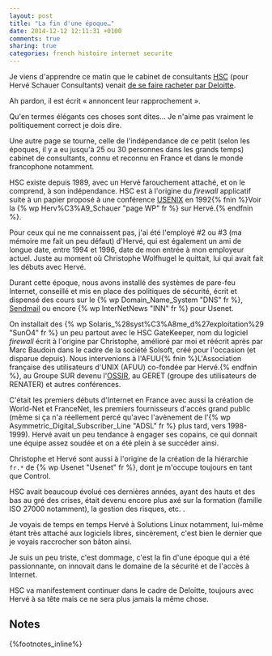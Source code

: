```yaml
---
layout: post
title: "La fin d'une époque…"
date: 2014-12-12 12:11:31 +0100
comments: true
sharing: true
categories: french histoire internet securite
---
```


Je viens d'apprendre ce matin que le cabinet de consultants [HSC](http://www.hsc.fr/) (pour Hervé Schauer Consultants) venait [de se faire racheter par Deloitte](http://www2.deloitte.com/fr/fr/pages/presse/2014/Deloitte-renforce-ses-expertises-de-conseil-et-d-audit-en-securite-des-systemes-d-information.html).

Ah pardon, il est écrit « annoncent leur rapprochement ».

Qu'en termes élégants ces choses sont dites… Je n'aime pas vraiment le politiquement correct je dois dire.
<!--more-->
Une autre page se tourne, celle de l'indépendance de ce petit (selon les époques, il y a eu jusqu'à 25 ou 30 personnes dans les grands temps) cabinet de consultants, connu et reconnu en France et dans le monde francophone notamment.

HSC existe depuis 1989, avec un Hervé farouchement attaché, et on le comprend, à son indépendance. HSC est à l'origine du _firewall_ applicatif suite à un papier proposé à une conférence [USENIX](http://usenix.org/) en 1992{% fnin %}Voir la {% wp Herv%C3%A9_Schauer "page WP" fr %} sur Hervé.{% endfnin %}.

Pour ceux qui ne me connaissent pas, j'ai été l'employé #2 ou #3 (ma mémoire me fait un peu défaut) d'Hervé, qui est également un ami de longue date, entre 1994 et 1996, date de mon entrée à mon employeur actuel. Juste au moment où Christophe Wolfhugel  le quittait, lui qui avait fait les débuts avec Hervé.

Durant cette époque, nous avons installé des systèmes de pare-feu Internet, conseillé et mis en place des politiques de sécurité, écrit et dispensé des cours sur le {% wp Domain_Name_System "DNS" fr %}, [Sendmail](http://www.sendmail.org/) ou encore {% wp InterNetNews "INN" fr %} pour Usenet.

On installait des {% wp Solaris_%28syst%C3%A8me_d%27exploitation%29 "SunO4" fr %} un peu partout avec le HSC GateKeeper, nom du logiciel _firewall_ écrit à l'origine par Christophe, amélioré par moi et réécrit après par Marc Baudoin dans le cadre de la société Solsoft, créé pour l'occasion (et disparue depuis). Nous intervenions à l'AFUU{% fnin %}L'Association française des utilisateurs d'UNIX (AFUU) co-fondée par Hervé.{% endfnin %}, au Groupe SUR devenu l'[OSSIR](http://www.ossir.org/), au GERET (groupe des utilisateurs de RENATER) et autres conférences.

C'était les premiers débuts d'Internet en France avec aussi la création de World-Net et FranceNet, les premiers fournisseurs d'accès grand public (même si ça n'a réellement percé qu'avec l'avènement de l'{% wp Asymmetric_Digital_Subscriber_Line "ADSL" fr %} plus tard, vers 1998-1999). Hervé avait un peu tendance à engager ses copains, ce qui donnait une équipe assez soudée et on a été plein à se succéder ainsi.

Christophe et Hervé sont aussi à l'origine de la création de la hiérarchie `fr.*` de {% wp Usenet "Usenet" fr %}, dont je m'occupe toujours en tant que Control.

HSC avait beaucoup évolué ces dernières années, ayant des hauts et des bas au gré des crises, était devenu encore plus axé sur la formation (famille ISO 27000 notamment), la gestion des risques, etc. .

Je voyais de temps en temps Hervé à Solutions Linux notamment, lui-même étant très attaché aux logiciels libres, sincèrement, c'est bien le dernier que je voyais raccrocher son bâton ainsi.

Je suis un peu triste, c'est dommage, c'est la fin d'une époque qui a été passionnante, on innovait dans le domaine de la sécurité et de l'accès à Internet.

HSC va manifestement continuer dans le cadre de Deloitte, toujours avec Hervé à sa tête mais ce ne sera plus jamais la même chose.

Notes
-----
{%footnotes_inline%}
